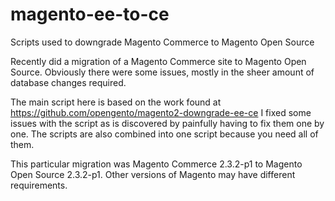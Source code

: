 # magento-ee-to-ce
Scripts used to downgrade Magento Commerce to Magento Open Source

Recently did a migration of a Magento Commerce site to Magento Open Source. Obviously there were some issues, mostly in the sheer amount of database changes required.

The main script here is based on the work found at https://github.com/opengento/magento2-downgrade-ee-ce
I fixed some issues with the script as is discovered by painfully having to fix them one by one. The scripts are also combined into one script because you need all of them.

This particular migration was Magento Commerce 2.3.2-p1 to Magento Open Source 2.3.2-p1. Other versions of Magento may have different requirements.
